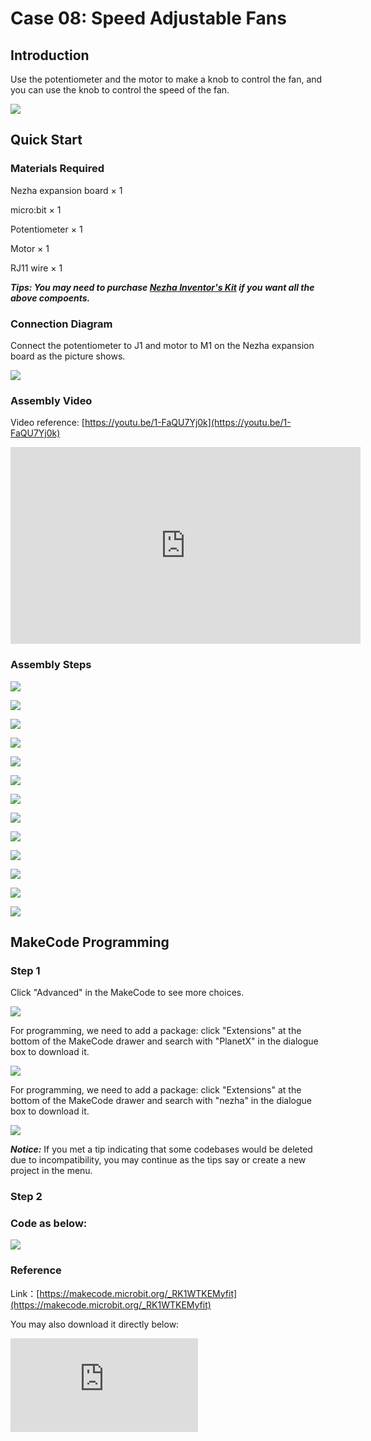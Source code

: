 # Case 08: Speed Adjustable Fans

## Introduction

Use the potentiometer and the motor to make a knob to control the fan, and you can use the knob to control the speed of the fan.

![](./images/case_08_01.png)

## Quick Start


### Materials Required

Nezha expansion board × 1

micro:bit × 1

Potentiometer × 1

Motor × 1

RJ11 wire × 1


***Tips: You may need to purchase [Nezha Inventor's Kit](https://www.elecfreaks.com/nezha-inventor-s-kit-for-micro-bit-without-micro-bit-board.html) if you want all the above compoents.***


### Connection Diagram

Connect the potentiometer to J1 and motor to M1 on the Nezha expansion board as the picture shows.


![](./images/case_08_03.png)

### Assembly Video

Video reference: [https://youtu.be/1-FaQU7Yj0k](https://youtu.be/1-FaQU7Yj0k)


<iframe width="560" height="315" src="https://www.youtube.com/embed/1-FaQU7Yj0k" frameborder="0" allow="accelerometer; autoplay; clipboard-write; encrypted-media; gyroscope; picture-in-picture" allowfullscreen></iframe>

### Assembly Steps


![](./images/case_step_08_01.png)

![](./images/case_step_08_02.png)

![](./images/case_step_08_03.png)

![](./images/case_step_08_04.png)

![](./images/case_step_08_05.png)

![](./images/case_step_08_06.png)

![](./images/case_step_08_07.png)

![](./images/case_step_08_08.png)

![](./images/case_step_08_09.png)

![](./images/case_step_08_10.png)

![](./images/case_step_08_11.png)

![](./images/case_step_08_12.png)

![](./images/case_step_08_13.png)




## MakeCode Programming




### Step 1

Click "Advanced" in the MakeCode to see more choices.

![](./images/case_01_10.png)

For programming, we need to add a package: click "Extensions" at the bottom of the MakeCode drawer and search with "PlanetX" in the dialogue box to download it.

![](./images/case_01_11.png)

For programming, we need to add a package: click "Extensions" at the bottom of the MakeCode drawer and search with "nezha" in the dialogue box to download it.

![](./images/case_03_09.png)

***Notice:*** If you met a tip indicating that some codebases would be deleted due to incompatibility, you may continue as the tips say or create a new project in the menu.

### Step 2

### Code as below:

![](./images/case_08_10.png)


### Reference
Link：[https://makecode.microbit.org/_RK1WTKEMyfit](https://makecode.microbit.org/_RK1WTKEMyfit)

You may also download it directly below:

<div
    style={{
        position: 'relative',
        paddingBottom: '60%',
        overflow: 'hidden',
    }}
>
    <iframe
        src="https://makecode.microbit.org/_RK1WTKEMyfit"
        frameborder="0"
        sandbox="allow-popups allow-forms allow-scripts allow-same-origin"
        style={{
            position: 'absolute',
            width: '100%',
            height: '100%',
        }}
    />
</div>


### Result
Adjust the speed of the fan via the potentiometer.


![](./images/case-gif-08.gif)
